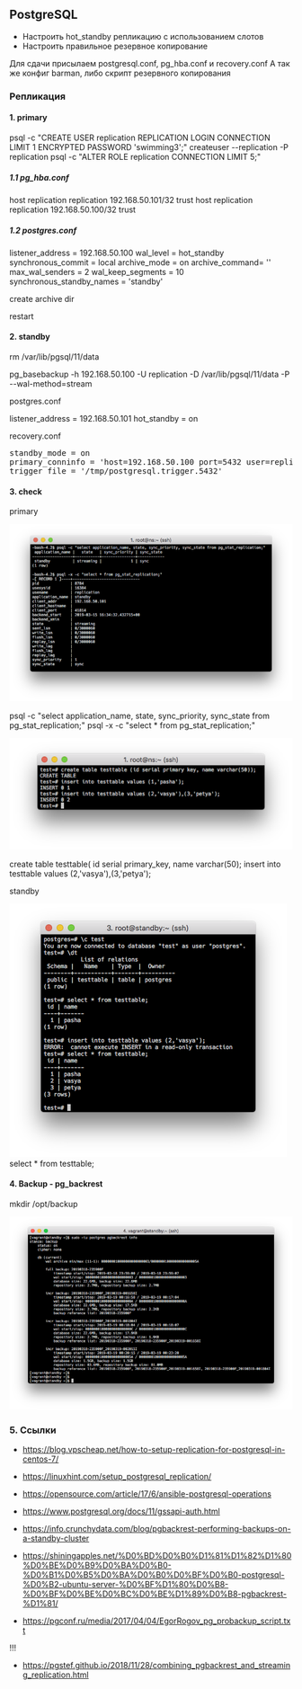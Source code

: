 ## PostgreSQL

- Настроить hot_standby репликацию с использованием слотов
- Настроить правильное резервное копирование

Для сдачи присылаем postgresql.conf, pg_hba.conf и recovery.conf
А так же конфиг barman, либо скрипт резервного копирования

### Репликация

#### 1. primary

psql -c "CREATE USER replication REPLICATION LOGIN CONNECTION LIMIT 1 ENCRYPTED PASSWORD 'swimming3';"
createuser --replication -P replication
psql -c "ALTER ROLE replication CONNECTION LIMIT 5;"

##### 1.1 pg_hba.conf

host	replication	replication	192.168.50.101/32	trust
host	replication	replication	192.168.50.100/32	trust

##### 1.2 postgres.conf

listener_address = 192.168.50.100
wal_level = hot_standby
synchronous_commit = local
archive_mode = on
archive_command= ''
max_wal_senders = 2
wal_keep_segments = 10
synchronous_standby_names = 'standby'

create archive dir

restart

#### 2. standby

rm /var/lib/pgsql/11/data

pg_basebackup -h 192.168.50.100 -U replication -D /var/lib/pgsql/11/data -P --wal-method=stream

postgres.conf

listener_address = 192.168.50.101
hot_standby = on

recovery.conf

<pre>
standby_mode = on
primary_conninfo = 'host=192.168.50.100 port=5432 user=replication password=swimming3 application_name=standby'
trigger_file = '/tmp/postgresql.trigger.5432'
</pre>

#### 3. check

primary

![](pic/pic01.png)

psql -c "select application_name, state, sync_priority, sync_state from pg_stat_replication;"
psql -x -c "select * from pg_stat_replication;"

![](pic/pic02.png)

create table testtable( id serial primary_key, name varchar(50);
insert into testtable values (2,'vasya'),(3,'petya');

standby

![](pic/pic03.png)
select * from testtable;

#### 4. Backup - pg_backrest

mkdir /opt/backup

![](pic/pic04.png)

### 5. Ссылки

- https://blog.vpscheap.net/how-to-setup-replication-for-postgresql-in-centos-7/
- https://linuxhint.com/setup_postgresql_replication/
- https://opensource.com/article/17/6/ansible-postgresql-operations
- https://www.postgresql.org/docs/11/gssapi-auth.html

- https://info.crunchydata.com/blog/pgbackrest-performing-backups-on-a-standby-cluster
- https://shiningapples.net/%D0%BD%D0%B0%D1%81%D1%82%D1%80%D0%BE%D0%B9%D0%BA%D0%B0-%D0%B1%D0%B5%D0%BA%D0%B0%D0%BF%D0%B0-postgresql-%D0%B2-ubuntu-server-%D0%BF%D1%80%D0%B8-%D0%BF%D0%BE%D0%BC%D0%BE%D1%89%D0%B8-pgbackrest-%D1%81/

- https://pgconf.ru/media/2017/04/04/EgorRogov_pg_probackup_script.txt

!!!
- https://pgstef.github.io/2018/11/28/combining_pgbackrest_and_streaming_replication.html